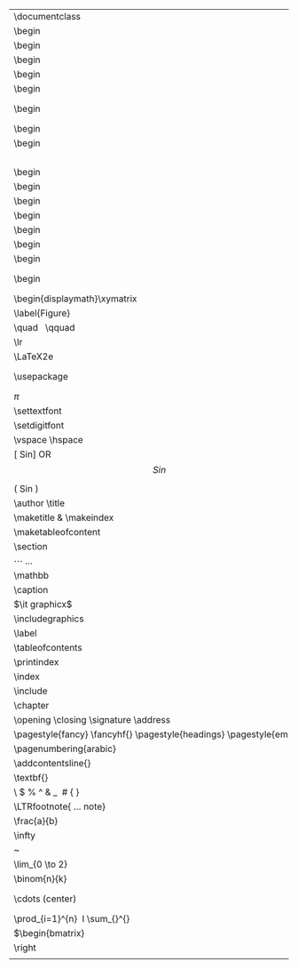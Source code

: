 |||||
|--- |--- |--- |--- |
|\documentclass|[ 12pt, twocolumn ]|{article}|Enviroment|
|\begin||[!]=Float [t]=top||
|\begin|Itemize||•Items with \item … \tag{*}|
|\begin|Enumerate||1.\item|
|\begin|Equation||By default is Centered|
|\begin|Verbatim||Ignore all commands|
|\begin|Align|&|Aligning together - & under each other  *need amsmath SAMPLE:  \begin{align*} X&=1 &Y=2|
|\begin|Gather*||For star(*) need {amsmath} (NO NEED $$)|
|\begin|Table|||
||Eqnarray*||For star(*) need {amsmath} (NO NEED $$)|
|\begin|Quotation||Text Mode|
|\begin|Flushleft||All Align To left|
|\begin|Center||Make it center|
|\begin|Tabular|{|r|l|}  for Aligning Columns|& for sectioning and \\ for next line \hline  for bordering|
|\begin|Array|{rll}|Sample : \left(\begin{array} a&b\\c&d\end{array}\right)|
|\begin|pmatrix||Making body is like sample in array (previous)|
|\begin|Split|Use & for aligning|Multiline|
|\begin|Figure [h]||\begin{figure} \includegraphics{Images/capture} \caption{Info about Pic}|
|\begin{displaymath}\xymatrix||||
|\label{Figure}||||
|\quad   \qquad||||
|\lr||{TEX}|TEX Left to right|
|\LaTeX2e|||Micro|
|\usepackage||{ Xepersian Amsmath Amssymb Amsthm Fancyhdr setspace [all]{xy} geometry }|Last Package|
|$\pi$|||Math|
|\settextfont|[Scale=1]|{Font}||
|\setdigitfont|[Scale=1]|{Font}||
|\vspace \hspace||||
|\[ Sin\] OR $$ Sin $$|||Math + Center Alignment|
|\( Sin \)|||Math + Left Alignment|
|\author \title||{Shahriar}|Author of Article  ** Inside preamble|
|\maketitle & \makeindex|||** Inside Body|
|\maketableofcontent|||Content Index ** Inside Body|
|\section||{1st section}||
|$\cdots$ $\ldots$||||
|\mathbb||{R}|Real Numbers |R, NEED {amssymb}|
|\caption||{TableNameText}|Table Name with Table Number|
|$\it graphicx$||||
|\includegraphics|[width=0.15\textwidth]|{example-image-1x1}|IMAGE ** \usepackage{graphicx}|
|\label||||
|\tableofcontents|||FEHREST|
|\printindex|||Printing index - NAMAYE|
|\index|||For linking to Index|
|\include||{file}||
|\chapter|||•FEHREST|
|\opening \closing \signature \address|||*Need Letter Document Type *Inside \begin{letter}|
|\pagestyle{fancy} \fancyhf{} \pagestyle{headings} \pagestyle{empty}|||*need fancyhdr package PAGE HEADER via Chapter Name|
|\pagenumbering{arabic}||||
|\addcontentsline{}||||
|\textbf{}|\textit{}|\textrm{}|\texttt|
|\ $ % ^ & _  # { }|Need \$|*\backslash|\\  == \n|
|\LTRfootnote{ … note}|\RTLfootnote{…note}|Foot print||
|\frac{a}{b}|||a\b|
|\infty|||Infinity|
|~||\sim  for ~ character|Blank Space|
|\lim_{0 \to 2}|||LIMIT|
|\binom{n}{k}||||
|\cdots (center)|\ldots (Horizontal)     \vdots (vertical)|\ddots  (diagonal)|…   (3 dots)|
|\prod_{i=1}^{n}  I \sum_{}^{}||||
|$\begin{bmatrix}|||$\begin{bmatrix} A&b&c\\d&e&f \end{bmatrix}$|
|\right|_{x=0}||||
|||||
